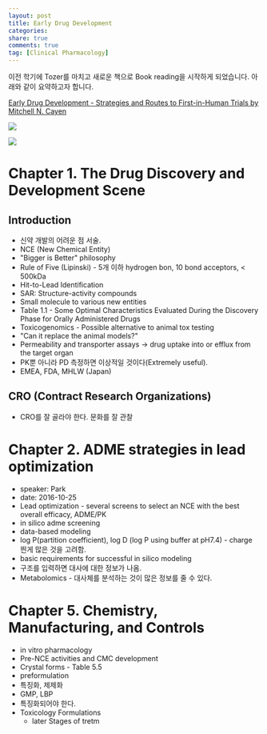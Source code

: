 ```yaml
---
layout: post
title: Early Drug Development
categories: 
share: true
comments: true
tag: [Clinical Pharmacology]
---
```


이전 학기에 Tozer를 마치고 새로운 책으로 Book reading을 시작하게 되었습니다. 아래와 같이 요약하고자 합니다.

[Early Drug Development - Strategies and Routes to First-in-Human Trials by Mitchell N. Cayen](https://www.amazon.com/Early-Drug-Development-First-Human/dp/0470170867)

![](https://images-na.ssl-images-amazon.com/images/I/51mstpfe5qL._SX329_BO1,204,203,200_.jpg)

![](http://www.drugstorenews.com/sites/drugstorenews.com/files/field_main_image/2016-04/NovelNewDrugs_main.jpg)

# Chapter 1. The Drug Discovery and Development Scene

## Introduction

- 신약 개발의 어려운 점 서술.
- NCE (New Chemical Entity)
- "Bigger is Better" philosophy
- Rule of Five (Lipinski) - 5개 이하 hydrogen bon, 10 bond acceptors, < 500kDa
- Hit-to-Lead Identification
- SAR: Structure-activity compounds
- Small molecule to various new entities
- Table 1.1 - Some Optimal Characteristics Evaluated During the Discovery Phase for Orally Administered Drugs
- Toxicogenomics - Possible alternative to animal tox testing
- "Can it replace the animal models?"
- Permeability and transporter assays -> drug uptake into or efflux from the target organ
- PK뿐 아니라 PD 측정하면 이상적일 것이다(Extremely useful).
- EMEA, FDA, MHLW (Japan)

## CRO (Contract Research Organizations)
- CRO를 잘 골라야 한다. 문화를 잘 관찰

# Chapter 2. ADME strategies in lead optimization
- speaker: Park
- date: 2016-10-25
- Lead optimization - several screens to select an NCE with the best overall efficacy, ADME/PK
- in silico adme screening
- data-based modeling
- log P(partition coefficient), log D (log P using buffer at pH7.4) - charge 띈게 많은 것을 고려함.
- basic requirements for successful in silico modeling
- 구조를 입력하면 대사에 대한 정보가 나옴.
- Metabolomics - 대사체를 분석하는 것이 많은 정보를 줄 수 있다.

# Chapter 5. Chemistry, Manufacturing, and Controls
- in vitro pharmacology
- Pre-NCE activities and CMC development
- Crystal forms - Table 5.5
- preformulation
- 특징화, 제제화
- GMP, LBP
- 특징화되어야 한다.
- Toxicology Formulations
    - later Stages of tretm
